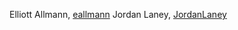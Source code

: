Elliott Allmann, [eallmann](https://github.com/elliottallmann)
Jordan Laney, [JordanLaney](https://github.com/JordanLaney)
